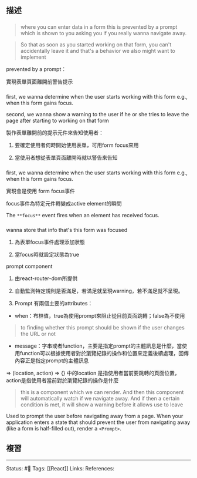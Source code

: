 ## 描述


###
> where you can enter data in a form this is prevented by a prompt which is shown to you asking you if you really wanna navigate away.

  

> So that as soon as you started working on that form, you can't accidentally leave it and that's a behavior we also might want to implement

  

prevented by a prompt：

實現表單頁面離開前警告提示

###


first, we wanna determine when the user starts working with this form e.g., when this form gains focus.

  

second, we wanna show a warning to the user if he or she tries to leave the page after starting to working on that form

  

  

製作表單離開前的提示元件來告知使用者：

1. 要確定使用者何時開始使用表單，可用form focus來用

2. 當使用者想從表單頁面離開時就以警告來告知


###

first, we wanna determine when the user starts working with this form e.g., when this form gains focus.

實現會是使用 form focus事件

  

  

focus事件為特定元件轉變成active element的瞬間

  

The `**focus**` event fires when an element has received focus.

###

wanna store that info that's this form was focused

1. 為表單focus事件處理添加狀態

2. 當focus時就設定狀態為true

  

prompt component

1. 由react-router-dom所提供

2. 自動監測特定規則是否滿足，若滿足就呈現warning，若不滿足就不呈現。

3. Prompt 有兩個主要的attributes：

- when：布林值，true為使用prompt來阻止從目前頁面跳轉；false為不使用

> to finding whether this prompt should be shown if the user changes the URL or not

- message：字串或者function，主要是指定prompt的主體訊息是什麼，當使用function可以根據使用者對於瀏覽紀錄的操作和位置來定義後續處理，回傳內容正是指定prompt的主體訊息

=> (location, action) => {} 中的location 是指使用者當前要跳轉的頁面位置，action是指使用者當前對於瀏覽紀錄的操作是什麼

  

> this is a component which we can render. And then this component will automatically watch if we navigate away. And if then a certain condition is met, it will show a warning before it allows use to leave

  

Used to prompt the user before navigating away from a page. When your application enters a state that should prevent the user from navigating away (like a form is half-filled out), render a `<Prompt>`.


## 複習


---
Status: #🌱 
Tags:
[[React]]
Links:
References: